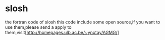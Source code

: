 # slosh
the fortran code of slosh
this code include some open source,if you want to use them,please send a apply to them,visit[http://homepages.ulb.ac.be/~ynotay/AGMG/]
